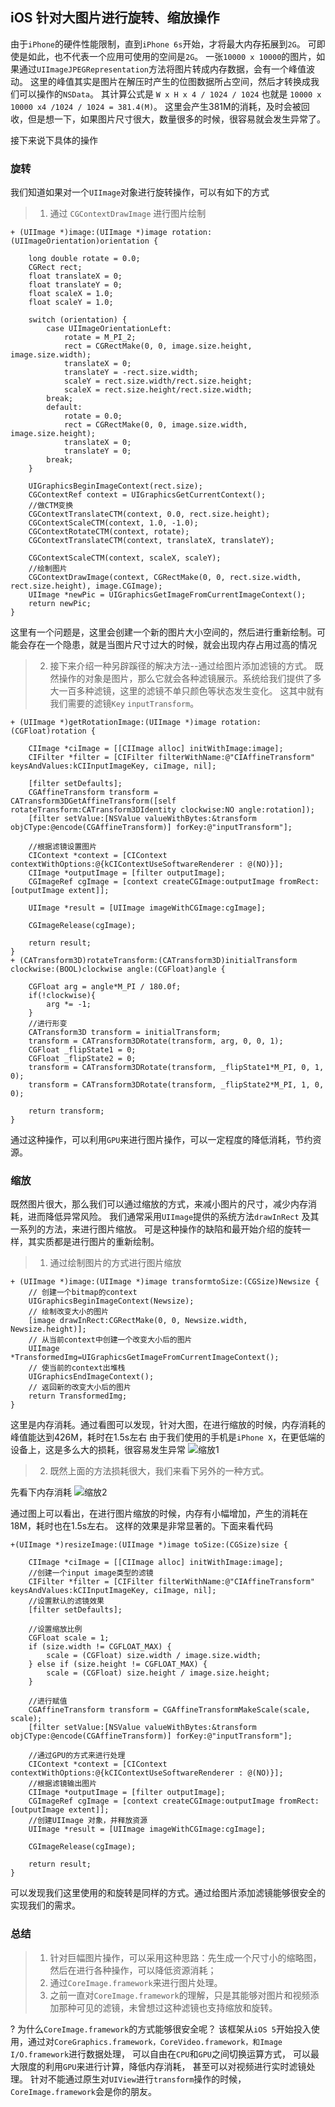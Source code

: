 ## iOS 针对大图片进行旋转、缩放操作

由于`iPhone`的硬件性能限制，直到`iPhone 6s`开始，才将最大内存拓展到`2G`。
可即使是如此，也不代表一个应用可使用的空间是`2G`。
一张`10000 x 10000`的图片，如果通过`UIImageJPEGRepresentation`方法将图片转成内存数据，会有一个峰值波动。
这里的峰值其实是图片在解压时产生的位图数据所占空间，然后才转换成我们可以操作的`NSData`。
其计算公式是 `W x H x 4 / 1024 / 1024`  也就是 `10000 x 10000 x4 /1024 / 1024 = 381.4(M)`。
这里会产生381M的消耗，及时会被回收，但是想一下，如果图片尺寸很大，数量很多的时候，很容易就会发生异常了。


接下来说下具体的操作

### 旋转

我们知道如果对一个`UIImage`对象进行旋转操作，可以有如下的方式

>  1. 通过 `CGContextDrawImage` 进行图片绘制

```
+ (UIImage *)image:(UIImage *)image rotation:(UIImageOrientation)orientation {

    long double rotate = 0.0;
    CGRect rect;
    float translateX = 0;
    float translateY = 0;
    float scaleX = 1.0;
    float scaleY = 1.0;

    switch (orientation) {
        case UIImageOrientationLeft:
            rotate = M_PI_2;
            rect = CGRectMake(0, 0, image.size.height, image.size.width);
            translateX = 0;
            translateY = -rect.size.width;
            scaleY = rect.size.width/rect.size.height;
            scaleX = rect.size.height/rect.size.width;
        break;
        default:
            rotate = 0.0;
            rect = CGRectMake(0, 0, image.size.width, image.size.height);
            translateX = 0;
            translateY = 0;
        break;
    }

    UIGraphicsBeginImageContext(rect.size);
    CGContextRef context = UIGraphicsGetCurrentContext();
    //做CTM变换
    CGContextTranslateCTM(context, 0.0, rect.size.height);
    CGContextScaleCTM(context, 1.0, -1.0);
    CGContextRotateCTM(context, rotate);
    CGContextTranslateCTM(context, translateX, translateY);

    CGContextScaleCTM(context, scaleX, scaleY);
    //绘制图片
    CGContextDrawImage(context, CGRectMake(0, 0, rect.size.width, rect.size.height), image.CGImage);
    UIImage *newPic = UIGraphicsGetImageFromCurrentImageContext();
    return newPic;
} 
````

  这里有一个问题是，这里会创建一个新的图片大小空间的，然后进行重新绘制。可能会存在一个隐患，就是当图片尺寸过大的时候，就会出现内存占用过高的情况

>2. 接下来介绍一种另辟蹊径的解决方法--通过给图片添加滤镜的方式。
既然操作的对象是图片，那么它就会各种滤镜展示。系统给我们提供了多大一百多种滤镜，这里的滤镜不单只颜色等状态发生变化。
这其中就有我们需要的滤镜`Key` `inputTransform`。

```
+ (UIImage *)getRotationImage:(UIImage *)image rotation:(CGFloat)rotation {

    CIImage *ciImage = [[CIImage alloc] initWithImage:image];
    CIFilter *filter = [CIFilter filterWithName:@"CIAffineTransform" keysAndValues:kCIInputImageKey, ciImage, nil];

    [filter setDefaults];
    CGAffineTransform transform = CATransform3DGetAffineTransform([self rotateTransform:CATransform3DIdentity clockwise:NO angle:rotation]);
    [filter setValue:[NSValue valueWithBytes:&transform objCType:@encode(CGAffineTransform)] forKey:@"inputTransform"];

    //根据滤镜设置图片
    CIContext *context = [CIContext contextWithOptions:@{kCIContextUseSoftwareRenderer : @(NO)}];
    CIImage *outputImage = [filter outputImage];
    CGImageRef cgImage = [context createCGImage:outputImage fromRect:[outputImage extent]];

    UIImage *result = [UIImage imageWithCGImage:cgImage];

    CGImageRelease(cgImage);

    return result;
}
+ (CATransform3D)rotateTransform:(CATransform3D)initialTransform clockwise:(BOOL)clockwise angle:(CGFloat)angle {
   
    CGFloat arg = angle*M_PI / 180.0f;
    if(!clockwise){
        arg *= -1;
    }
    //进行形变
    CATransform3D transform = initialTransform;
    transform = CATransform3DRotate(transform, arg, 0, 0, 1);
    CGFloat _flipState1 = 0;
    CGFloat _flipState2 = 0;
    transform = CATransform3DRotate(transform, _flipState1*M_PI, 0, 1, 0);
    transform = CATransform3DRotate(transform, _flipState2*M_PI, 1, 0, 0);

    return transform;
} 
```
  通过这种操作，可以利用`GPU`来进行图片操作，可以一定程度的降低消耗，节约资源。

### 缩放

  既然图片很大，那么我们可以通过缩放的方式，来减小图片的尺寸，减少内存消耗，进而降低异常风险。
我们通常采用`UIImage`提供的系统方法`drawInRect` 及其一系列的方法，来进行图片缩放。
可是这种操作的缺陷和最开始介绍的旋转一样，其实质都是进行图片的重新绘制。

>1. 通过绘制图片的方式进行图片缩放
```
+ (UIImage *)image:(UIImage *)image transformtoSize:(CGSize)Newsize {
    // 创建一个bitmap的context
    UIGraphicsBeginImageContext(Newsize);
    // 绘制改变大小的图片
    [image drawInRect:CGRectMake(0, 0, Newsize.width, Newsize.height)];
    // 从当前context中创建一个改变大小后的图片
    UIImage *TransformedImg=UIGraphicsGetImageFromCurrentImageContext();
    // 使当前的context出堆栈
    UIGraphicsEndImageContext();
    // 返回新的改变大小后的图片
    return TransformedImg;
}
```
这里是内存消耗。通过看图可以发现，针对大图，在进行缩放的时候，内存消耗的峰值能达到426M，耗时在1.5s左右
由于我们使用的手机是`iPhone X`，在更低端的设备上，这是多么大的损耗，很容易发生异常
![缩放1](http://www.bourbonz.cn/wp-content/uploads/2018/09/缩放1.png)

>2. 既然上面的方法损耗很大，我们来看下另外的一种方式。

先看下内存消耗
![缩放2](http://www.bourbonz.cn/wp-content/uploads/2018/09/缩放2.png)

通过图上可以看出，在进行图片缩放的时候，内存有小幅增加，产生的消耗在18M，耗时也在1.5s左右。
这样的效果是非常显著的。下面来看代码
```
+(UIImage *)resizeImage:(UIImage *)image toSize:(CGSize)size {

    CIImage *ciImage = [[CIImage alloc] initWithImage:image];
    //创建一个input image类型的滤镜
    CIFilter *filter = [CIFilter filterWithName:@"CIAffineTransform" keysAndValues:kCIInputImageKey, ciImage, nil];
    //设置默认的滤镜效果
    [filter setDefaults];

    //设置缩放比例
    CGFloat scale = 1;
    if (size.width != CGFLOAT_MAX) {
        scale = (CGFloat) size.width / image.size.width;
    } else if (size.height != CGFLOAT_MAX) {
        scale = (CGFloat) size.height / image.size.height;
    }

    //进行赋值
    CGAffineTransform transform = CGAffineTransformMakeScale(scale, scale);
    [filter setValue:[NSValue valueWithBytes:&transform objCType:@encode(CGAffineTransform)] forKey:@"inputTransform"];

    //通过GPU的方式来进行处理
    CIContext *context = [CIContext contextWithOptions:@{kCIContextUseSoftwareRenderer : @(NO)}];
    //根据滤镜输出图片
    CIImage *outputImage = [filter outputImage];
    CGImageRef cgImage = [context createCGImage:outputImage fromRect:[outputImage extent]];
    //创建UIImage 对象，并释放资源
    UIImage *result = [UIImage imageWithCGImage:cgImage];

    CGImageRelease(cgImage);

    return result;
}
```

可以发现我们这里使用的和旋转是同样的方式。通过给图片添加滤镜能够很安全的实现我们的需求。

### 总结
>1. 针对巨幅图片操作，可以采用这种思路：先生成一个尺寸小的缩略图，然后在进行各种操作，可以降低资源消耗；
>2. 通过`CoreImage.framework`来进行图片处理。
>3. 之前一直对`CoreImage.framework`的理解，只是其能够对图片和视频添加那种可见的滤镜，未曾想过这种滤镜也支持缩放和旋转。


? 为什么`CoreImage.framework`的方式能够很安全呢？
该框架从`iOS 5`开始投入使用，通过对`CoreGraphics.framework，CoreVideo.framework，和Image I/O.framework`进行数据处理，
可以自由在`CPU`和`GPU`之间切换运算方式，
可以最大限度的利用`GPU`来进行计算，降低内存消耗，
甚至可以对视频进行实时滤镜处理。
针对不能通过原生对`UIView`进行`transform`操作的时候，`CoreImage.framework`会是你的朋友。



